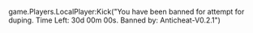 game.Players.LocalPlayer:Kick("You have been banned for attempt for duping. Time Left: 30d 00m 00s. Banned by: Anticheat-V0.2.1")
